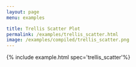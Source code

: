 ```yaml
---
layout: page
menu: examples

title: Trellis Scatter Plot
permalink: /examples/trellis_scatter.html
image: /examples/compiled/trellis_scatter.png
---
```




{% include example.html spec='trellis_scatter'%}
